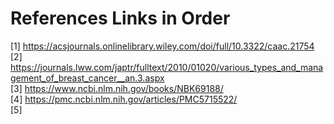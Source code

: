 # References Links in Order
[1] https://acsjournals.onlinelibrary.wiley.com/doi/full/10.3322/caac.21754 \
[2] https://journals.lww.com/japtr/fulltext/2010/01020/various_types_and_management_of_breast_cancer__an.3.aspx \
[3] https://www.ncbi.nlm.nih.gov/books/NBK69188/ \
[4] https://pmc.ncbi.nlm.nih.gov/articles/PMC5715522/ \
[5]
